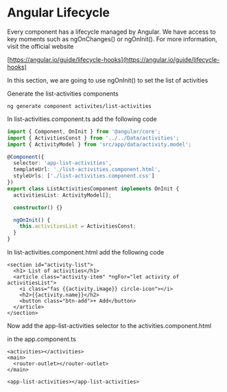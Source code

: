 # Angular Lifecycle

Every component has a lifecycle managed by Angular. We have access to key moments such as ngOnChanges\(\) or ngOnInit\(\). For more information, visit the official website

[https://angular.io/guide/lifecycle-hooks](https://angular.io/guide/lifecycle-hooks)

In this section, we are going to use ngOnInit\(\) to set the list of activities

Generate the list-activities components

```text
ng generate component activites/list-activities
```

In list-activities.component.ts add the following code

```typescript
import { Component, OnInit } from '@angular/core';
import { ActivitiesConst } from '../../Data/activities';
import { ActivityModel } from 'src/app/data/activity.model';

@Component({
  selector: 'app-list-activities',
  templateUrl: './list-activities.component.html',
  styleUrls: ['./list-activities.component.css']
})
export class ListActivitiesComponent implements OnInit {
  activitiesList: ActivityModel[];

  constructor() {}

  ngOnInit() {
    this.activitiesList = ActivitiesConst;
  }
}
```

In list-activities.component.html add the following code

```markup
<section id="activity-list">
  <h1> List of activities</h1>
  <article class="activity-item" *ngFor="let activity of activitiesList">
    <i class="fas {{activity.image}} circle-icon"></i>
    <h2>{{activity.name}}</h2>
    <button class="btn-add">+ Add</button>
  </article>
</section>
```

Now add the app-list-activities selector to the activities.component.html

in the app.component.ts

```text
<activities></activities>
<main>
  <router-outlet></router-outlet>
</main>

```

```text
<app-list-activities></app-list-activities>
```

